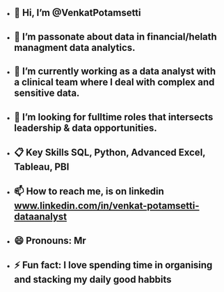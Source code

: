 - ## 👋 Hi, I’m @VenkatPotamsetti
- ## 👀 I’m passonate about data in financial/helath managment data analytics. 
- ## 🌱 I’m currently working as a data analyst with a clinical team where I deal with complex and sensitive data. 
- ## 💞️ I’m looking for fulltime roles that intersects leadership & data opportunities.
- ## :clipboard: Key Skills SQL, Python, Advanced Excel, Tableau, PBI
- ## 📫 How to reach me, is on linkedin www.linkedin.com/in/venkat-potamsetti-dataanalyst
- ## 😄 Pronouns: Mr 
- ## ⚡ Fun fact: I love spending time in organising and stacking my daily good habbits 

<!---
potamv01/potamv01 is a ✨ special ✨ repository because its `README.md` (this file) appears on your GitHub profile.
You can click the Preview link to take a look at your changes.
--->
